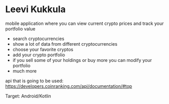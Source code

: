 # Leevi Kukkula

mobile application where you can view current crypto prices and track your portfolio value
- search cryptocurrencies
- show a lot of data from different cryptocurrencies
- choose your favorite cryptos
- add your crypto portfolio
- if you sell some of your holdings or buy more you can modify your portfolio
- much more

api that is going to be used: https://developers.coinranking.com/api/documentation/#top

Target: Android/Kotlin
